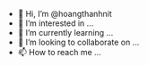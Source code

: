 - 👋 Hi, I’m @hoangthanhnit
- 👀 I’m interested in ...
- 🌱 I’m currently learning ...
- 💞️ I’m looking to collaborate on ...
- 📫 How to reach me ...

<!---
hoangthanhnit/hoangthanhnit is a ✨ special ✨ repository because its `README.md` (this file) appears on your GitHub profile.
You can click the Preview link to take a look at your changes.
--->

